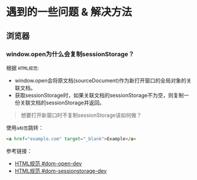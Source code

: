 # 遇到的一些问题 & 解决方法

## 浏览器

### window.open为什么会复制sessionStorage？

根据 `HTML规范`:

- window.open会将<span hl-txt-1>原文档(sourceDocument)</span>作为新打开窗口的全局对象的<span hl-txt-1>关联文档</span>。
- 获取sessionStorage时，如果<span hl-txt-1>关联文档</span>的sessionStorage不为空，则复制一份关联文档的sessionStorage并返回。

> 想要打开新窗口时不复制sessionStorage该如何做？

使用`a标签`跳转：

```html
<a href="example.com" target="_blank">Example</a>
```

<span hl-bg-1>参考链接：</span>

- [HTML规范 #dom-open-dev](https://html.spec.whatwg.org/multipage/nav-history-apis.html#dom-open-dev)
- [HTML规范 #dom-sessionstorage-dev](https://html.spec.whatwg.org/multipage/webstorage.html#dom-sessionstorage-dev)

